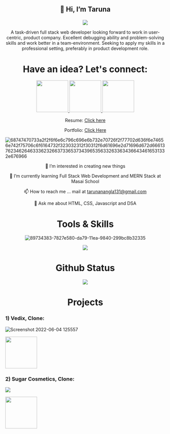 <p align="center">

<h2 align="center">
 
 👋 Hi, I’m Taruna 

</h2>
 
 </p>
<div align="center">

 ![](https://komarev.com/ghpvc/?username=your-github-username&color=green)

</div>

 <div align="center">

A task-driven full stack web developer looking forward to work in user-centric, product company. Excellent debugging ability and problem-solving skills and work better in a team-environment. Seeking to apply my skills in a professional setting, preferably in product development role.
</div>       


<h1 align="center" >Have an idea? Let's connect:</h1>


<div  align="center" gap="20px">
<a href="https://www.linkedin.com/in/taruna-nangla-463a6a195/">
<img width="100px" src="https://img.shields.io/badge/-%2312100E.svg?&logo=linkedin&logoColor=white" />
</a>

 <a href="https://medium.com/@tarunanangla131">
<img  width="100px" src="https://img.shields.io/badge/-%2312100E.svg?&logo=medium&logoColor=white" />
</a>


 


<a href="https://github.com/tarunaNangla">
<img  width="100px" src="https://img.shields.io/badge/-%2312100E.svg?&logo=github&logoColor=white" />
</a>
 

 
 



</div>


<div align="center">

 Resume: 
<a href="https://drive.google.com/file/d/1IGq3guE5WTNbR5Dcc0_neATVDO9RR5by/view?usp=sharing">Click here</a>

Portfolio: 
<a href="https://629b0b48fd786746c5ac9b06--taruna.netlify.app/"> Click Here</a>
 
 </div>

![68747470733a2f2f6f6e6c796c696e6b732e70726f2f77702d636f6e74656e742f75706c6f6164732f323032312f30312f6d61696e2d71696d672d66613762346264633362326637336537343965356332633634366434616531332e676966](https://user-images.githubusercontent.com/99668292/163003485-277d81f8-948e-40a8-b89f-5ff01ae483c0.gif)

<div   align="center">
 
👀 I’m interested in creating new things

🌱 I’m currently learning Full Stack Web Development and MERN Stack at Masai School

📫 How to reach me ... mail at tarunanangla131@gmail.com

💬 Ask me about HTML, CSS, Javascript and DSA
 
 </div>

 <h1 align="center">Tools & Skills</h1>

<div align="center"> 

![89734383-7827e580-da79-11ea-9840-299bc8b32335](https://user-images.githubusercontent.com/99668292/163000603-d1c4922b-c36c-49c0-9abd-90dddcbf08a5.jpg)

</div>

<div align="center">

 
 <img src="https://camo.githubusercontent.com/d4ee55abcd7ef033dbfc760d660b7398b4e6579c061432cdf481fe58f4e6a8f4/68747470733a2f2f6769746875622d726561646d652d73746174732e76657263656c2e6170702f6170692f746f702d6c616e67733f757365726e616d653d766169626861766a617277656b6172353532362673686f775f69636f6e733d74727565266c6f63616c653d656e266c61796f75743d636f6d70616374"></img>

</div>


<div align="center">
 
 <h1>Github Status</h1>
 
 
 <img src="https://user-images.githubusercontent.com/6661165/92327052-d99b9e00-f091-11ea-9a24-c7ec86982370.png"></img>
 
 </div>
                   




 <h1 align="center" >Projects</h1>
 
 
<h3> 
 1) Vedix, Clone:
</h3>






![Screenshot 2022-06-04 125557](https://user-images.githubusercontent.com/99668292/172027050-e0067d79-23b1-44e9-b941-d59443bd53ac.jpg)


 

 
 <a href='https://harmonious-florentine-0b7b40.netlify.app/' isExternal>
                 <Image width="100px" src="https://img.shields.io/badge/-Deployed_link-black"></Image>
               </a>
 

 
 <h3>
 2) Sugar Cosmetics, Clone:
</h3>
 
  

<img src="https://user-images.githubusercontent.com/99668292/170827979-e129a5dd-b6a3-4d66-8297-7e9f2d2f6230.jpg"></img>
 
 

 
 <a href='https://621b75a70877afa17c5e0be8--sleepy-goldwasser-74018a.netlify.app/home.html' isExternal>
                 <Image width="100px" src="https://img.shields.io/badge/-Deployed_link-black"></Image>
               </a>
 

 
 
 

 
 
    
  



               
                  

